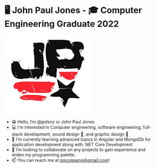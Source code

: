 
# 🖥 John Paul Jones - 🎓 Computer Engineering Graduate 2022
![JP Logo](https://github.com/jpdsnz/jpdsnz/blob/main/logo-semi-tp-75-2.png)


- 😁 Hello, I’m @jpdsnz or John Paul Jones
- 💻 I’m interested in Computer engineering, software engineering, full-stack development, sound design 🎵, and graphic design 🎨 
- 📖 I’m currently learning advanced topics in Angular and MongoDb for application development along with .NET Core Development
- 🎨 I’m looking to collaborate on any projects to gain experience and widen my programming palette.
- 📫 You can reach me at jpjcompeng@gmail.com!

<!---
jpdsnz/jpdsnz is a ✨ special ✨ repository because its `README.md` (this file) appears on your GitHub profile.
You can click the Preview link to take a look at your changes.
--->
